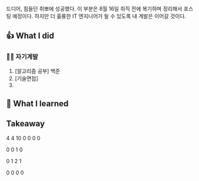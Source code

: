 드디어, 힘들던 취뽀에 성공했다.
이 부분은 8월 16일 취직 전에 복기하며 정리해서 포스팅 예정이다.
하지만 더 훌륭한 IT 엔지니어가 될 수 있도록 내 계발은 이어갈 것이다.

## 👍 What I did
### 👩‍💻 자기계발
1. [알고리즘 공부] 백준 
2. [기술면접] 
3. 
## 👊 What I learned

## Takeaway

4 4 10
0 0 0 0

0 0 1 0

0 1 2 1

0 0 0 0
<!--stackedit_data:
eyJoaXN0b3J5IjpbLTE0ODAyOTcyMjksLTE1MjE1NDI2NjNdfQ
==
-->